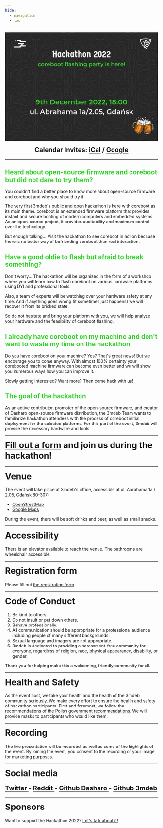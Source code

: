 ```yaml
---
hide:
  - navigation
  - toc
---
```


<p align="center" style="margin-bottom: 0px !important;">
  <img width="800" src="../images/hackathon-2022-poster.png" alt="Hackathon 2022 poster" align="center">
  </p>
<br>

<h2 align="center" style="margin-top: 0px;">
  <b>Calendar Invites:</b>
  <a href="static/hackathon2022.ics">iCal</a> /
  <a href="
https://calendar.google.com/calendar/event?action=TEMPLATE&tmeid=NWlhNGowZGh1c2MzYzgzOGkyOGkzcHRjZGMgZXZlbnRzQDNtZGViLmNvbQ&tmsrc=events%403mdeb.com" target="_blank">Google</a>
</h2>
<!--
<h2 align="left" style="margin-top: 0px;">
  <b>Schedule:</b>
  <a href="https://cfp.3mdeb.com/" target="_blank">Hackathon Schedule</a>
</h2>
-->

---

<h2 align="left" style="color: #38d430;">
  <b>Heard about open-source firmware and coreboot but did not dare to try
  them?</b>
</h2>

You couldn't find a better place to know more about open-source firmware and
coreboot and why you should try it.

The very first 3mdeb's public and open hackathon is here with coreboot as its
main theme. coreboot is an extended firmware platform that provides instant and
secure booting of modern computers and embedded systems. As an open-source
project, it provides auditability and maximum control over the
technology.

But enough talking... Visit the hackathon to see coreboot in action because
there is no better way of befriending coreboot than real interaction.

<h2 align="left" style="color: #38d430;">
  <b>Have a good oldie to flash but afraid to break something?</b>
</h2>

Don't worry... The hackathon will be organized in the form of a workshop where
you will learn how to flash coreboot on various hardware platforms using DYI
and professional tools.

Also, a team of experts will be watching over your hardware safety at any time.
And if anything goes wrong (it sometimes just happens) we will recover it from
its bricked state.

So do not hesitate and bring your platform with you, we will help analyze your
hardware and the feasibility of coreboot flashing.

<h2 align="left" style="color: #38d430;">
  <b>I already have coreboot on my machine and don't want to waste my time on the hackathon</b>
</h2>

Do you have coreboot on your machine? Yes? That's great news! But we encourage
you to come anyway. With almost 100% certainty your corebooted machine firmware
can become even better and we will show you numerous ways how you can improve
it.

Slowly getting interested? Want more? Then come hack with us!

<h2 align="left"  style="color: #38d430;">
  <b>The goal of the hackathon</b>
</h2>

As an active contributor, promoter of the open-source firmware, and creator of
Dasharo open-source firmware distribution, the 3mdeb Team wants to familiarize
hackathon attendees with the process of coreboot initial deployment for the
selected platforms. For this part of the event, 3mdeb will provide the
necessary hardware and tools.

---

<h1 align="left" style="margin-top: 0px;">
<a href="https://cloud.3mdeb.com/index.php/apps/forms/BAXn3xyiYe9dg4kt" target="_blank">
Fill out a form</a> and join us during the hackathon!
</h1>

---

<h1 align="left" style="margin-top: 0px;">
Venue
</h1>

The event will take place at 3mdeb's office, accessible at
ul. Abrahama 1a / 2.05, Gdańsk  80-307:

- [OpenStreetMap](https://www.openstreetmap.org/way/103471012#map=19/54.39267/18.58042)
- [Google Maps](https://goo.gl/maps/9qvAJWsuvD9ECLNM7)


During the event, there will be soft drinks and beer, as well as small snacks.

---

<h1 align="left" style="margin-top: 0px;">
Accessibility
</h1>

There is an elevator available to reach the venue. The bathrooms are wheelchair accessible.

---

<h1 align="left" style="margin-top: 0px;">
Registration form
</h1>

Please fill out
<a href="https://cloud.3mdeb.com/index.php/apps/forms/BAXn3xyiYe9dg4kt" target="_blank">
the registration form</a>.

---

<h1 align="left" style="margin-top: 0px;">
Code of Conduct
</h1>

<ol>
  <li>Be kind to others.</li>
  <li>Do not insult or put down others.</li>
  <li>Behave professionally.</li>
  <li>All communication should be appropriate for a professional audience
      including people of many different backgrounds.</li>
  <li>Sexual language and imagery are not appropriate.</li>
  <li>3mdeb is dedicated to providing a harassment-free community for everyone,
      regardless of religion, race, physical appearance, disability, or gender.</li>
</ol>

Thank you for helping make this a welcoming, friendly community for all.

---

<h1 align="left" style="margin-top: 0px;">
Health and Safety
</h1>

As the event host, we take your health and the health of the 3mdeb community
seriously. We make every effort to ensure the health and safety of hackathon participants.
First and foremost, we follow the recommendations of the
[Polish government recommendations](https://www.gov.pl/web/coronavirus/tips).
We will provide masks to participants who would like them.

<!--
---

<h1 align="left" style="margin-top: 0px;">
Hackathon Schedule
</h1>

The full schedule is available at: <a href="https://cfp.3mdeb.com/hackathon-2022/schedule/" target="_blank">https://cfp.3mdeb.com/hackathon-2022/schedule/</a>

-->

---

<h1 align="left" style="margin-top: 0px;">
Recording
</h1>

The live presentation will be recorded, as well as some of the highlights of
the event. By joining the event, you consent to the recording of your image for
marketing purposes.

---

<h1 align="Left" style="margin-top: 0px;">
Social media
</h1>
<h2 align="Left" style="margin-top: 0px;">
  <a href="https://twitter.com/3mdeb_com" target="_blank"> Twitter </a>
 -
  <a href="https://www.reddit.com/user/3mdeb/" target="_blank"> Reddit </a>
 -
  <a href="https://github.com/Dasharo" target="_blank"> Github Dasharo </a>
 -
  <a href="https://github.com/3mdeb" target="_blank"> Github 3mdeb </a>
</h2>

---

<h1 align="Left" style="margin-top: 0px;">
Sponsors
</h1>

Want to support the Hackathon 2022?
  <a href="https://calendly.com/3mdeb/" target="_blank">Let's talk about it!</a>
